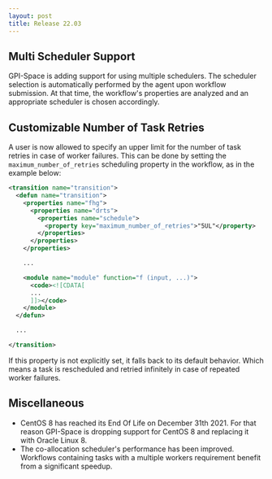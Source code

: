 ```yaml
---
layout: post
title: Release 22.03
---
```


## Multi Scheduler Support

GPI-Space is adding support for using multiple schedulers.
The scheduler selection is automatically performed by the agent upon workflow submission.
At that time, the workflow's properties are analyzed and an appropriate scheduler is chosen accordingly.

## Customizable Number of Task Retries

A user is now allowed to specify an upper limit for the number of task retries in case of worker failures.
This can be done by setting the `maximum_number_of_retries` scheduling property in the workflow, as in the example below:

```xml
<transition name="transition">
  <defun name="transition">
    <properties name="fhg">
      <properties name="drts">
        <properties name="schedule">
          <property key="maximum_number_of_retries">"5UL"</property>
        </properties>
      </properties>
    </properties>

    ...

    <module name="module" function="f (input, ...)">
      <code><![CDATA[
      ...
      ]]></code>
    </module>
  </defun>

  ...

</transition>
```

If this property is not explicitly set, it falls back to its default behavior.
Which means a task is rescheduled and retried infinitely in case of repeated worker failures.

## Miscellaneous

- CentOS 8 has reached its End Of Life on December 31th 2021.
  For that reason GPI-Space is dropping support for CentOS 8 and replacing it with Oracle Linux 8.
- The co-allocation scheduler's performance has been improved.
  Workflows containing tasks with a multiple workers requirement benefit from a significant speedup.

